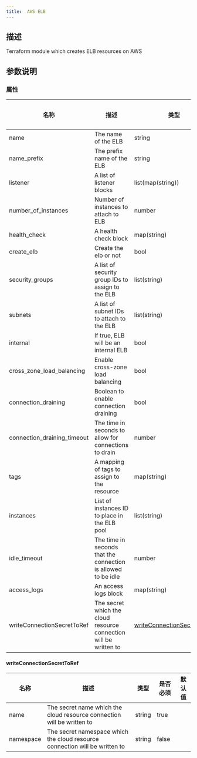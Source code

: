 ```yaml
---
title:  AWS ELB
---
```


## 描述

Terraform module which creates ELB resources on AWS

## 参数说明


### 属性

 名称 | 描述 | 类型 | 是否必须 | 默认值 
 ------------ | ------------- | ------------- | ------------- | ------------- 
 name | The name of the ELB | string | false |  
 name_prefix | The prefix name of the ELB | string | false |  
 listener | A list of listener blocks | list(map(string)) | true |  
 number_of_instances | Number of instances to attach to ELB | number | false |  
 health_check | A health check block | map(string) | true |  
 create_elb | Create the elb or not | bool | false |  
 security_groups | A list of security group IDs to assign to the ELB | list(string) | true |  
 subnets | A list of subnet IDs to attach to the ELB | list(string) | true |  
 internal | If true, ELB will be an internal ELB | bool | false |  
 cross_zone_load_balancing | Enable cross-zone load balancing | bool | false |  
 connection_draining | Boolean to enable connection draining | bool | false |  
 connection_draining_timeout | The time in seconds to allow for connections to drain | number | false |  
 tags | A mapping of tags to assign to the resource | map(string) | false |  
 instances | List of instances ID to place in the ELB pool | list(string) | false |  
 idle_timeout | The time in seconds that the connection is allowed to be idle | number | false |  
 access_logs | An access logs block | map(string) | false |  
 writeConnectionSecretToRef | The secret which the cloud resource connection will be written to | [writeConnectionSecretToRef](#writeConnectionSecretToRef) | false |  


#### writeConnectionSecretToRef

 名称 | 描述 | 类型 | 是否必须 | 默认值 
 ------------ | ------------- | ------------- | ------------- | ------------- 
 name | The secret name which the cloud resource connection will be written to | string | true |  
 namespace | The secret namespace which the cloud resource connection will be written to | string | false |  
